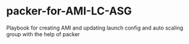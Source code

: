 # packer-for-AMI-LC-ASG
Playbook for creating AMI and updating launch config and auto scaling group with the help of packer
